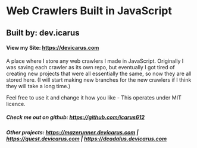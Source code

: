 # Web Crawlers Built in JavaScript
## Built by: dev.icarus
#### View my Site: https://devicarus.com
A place where I store any web crawlers I made in JavaScript. Originally I was saving each crawler as its own repo, but eventually I got tired of creating new projects that were all essentially the same, so now they are all stored here. (I will start making new branches for the new crawlers if I think they will take a long time.)

Feel free to use it and change it how you like - This operates under MIT licence. 

##### Check me out on github: https://github.com/icarus612
##### Other projects:  https://mazerunner.devicarus.com | https://quest.devicarus.com | https://deadalus.devicarus.com

